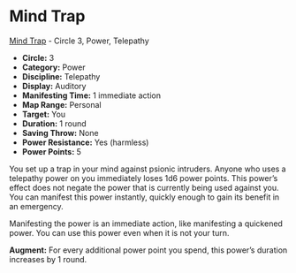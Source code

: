 # Mind Trap

[Mind Trap](/Psionics/M/MindTrap.md) - Circle 3, Power, Telepathy

- **Circle:** 3
- **Category:** Power
- **Discipline:** Telepathy
- **Display:** Auditory
- **Manifesting Time:** 1 immediate action
- **Map Range:** Personal
- **Target:** You
- **Duration:** 1 round
- **Saving Throw:** None
- **Power Resistance:** Yes (harmless)
- **Power Points:** 5

You set up a trap in your mind against psionic intruders. Anyone who uses a telepathy power on you immediately loses 1d6 power points. This power’s effect does not negate the power that is currently being used against you. You can manifest this power instantly, quickly enough to gain its benefit in an emergency.

Manifesting the power is an immediate action, like manifesting a quickened power. You can use this power even when it is not your turn.

**Augment:** For every additional power point you spend, this power’s duration increases by 1 round.
